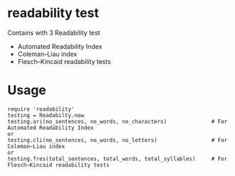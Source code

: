 # readability test

Contains with 3 Readability test
- Automated Readability Index
- Coleman–Liau index
- Flesch–Kincaid readability tests

# Usage 
	require 'readability'
	testing = Readabilty.new
 	testing.ari(no_sentences, no_words, no_characters)   			# For Automated Readability Index
 	or 
 	testing.cli(no_sentences, no_words, no_letters)					# For Coleman–Liau index
 	or
 	testing.fres(total_sentences, total_words, total_syllables)		# For Flesch–Kincaid readability tests
